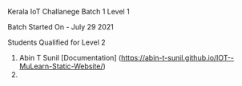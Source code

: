  Kerala IoT Challanege Batch 1 Level 1 
 
 Batch Started On - July 29 2021 


Students Qualified for Level 2
1. Abin T Sunil [Documentation] (https://abin-t-sunil.github.io/IOT--MuLearn-Static-Website/)
2. 
